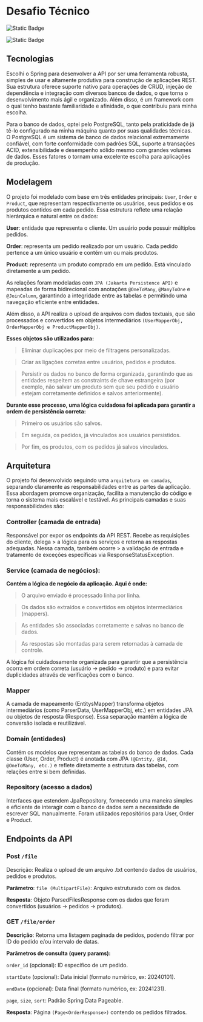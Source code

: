 # Desafio Técnico

![Static Badge](https://img.shields.io/badge/Back-SpringBoot-grenn)

![Static Badge](https://img.shields.io/badge/database-PostgreSQL-blue)


## Tecnologias
Escolhi o Spring para desenvolver a API por ser uma ferramenta robusta, simples de usar e altamente produtiva para construção de aplicações REST. Sua estrutura oferece suporte nativo para operações de CRUD, injeção de dependência e integração com diversos bancos de dados, o que torna o desenvolvimento mais ágil e organizado. Além disso, é um framework com o qual tenho bastante familiaridade e afinidade, o que contribuiu para minha escolha.

Para o banco de dados, optei pelo PostgreSQL, tanto pela praticidade de já tê-lo configurado na minha máquina quanto por suas qualidades técnicas. O PostgreSQL é um sistema de banco de dados relacional extremamente confiável, com forte conformidade com padrões SQL, suporte a transações ACID, extensibilidade e desempenho sólido mesmo com grandes volumes de dados. Esses fatores o tornam uma excelente escolha para aplicações de produção.


## Modelagem
O projeto foi modelado com base em três entidades principais: `User`, `Order` e `Product`, que representam respectivamente os usuários, seus pedidos e os produtos contidos em cada pedido. Essa estrutura reflete uma relação hierárquica e natural entre os dados:

**User**: entidade que representa o cliente. Um usuário pode possuir múltiplos pedidos.

**Order**: representa um pedido realizado por um usuário. Cada pedido pertence a um único usuário e contém um ou mais produtos.

**Product**: representa um produto comprado em um pedido. Está vinculado diretamente a um pedido.

As relações foram modeladas com `JPA (Jakarta Persistence API)` e mapeadas de forma bidirecional com anotações `@OneToMany`, `@ManyToOne` e `@JoinColumn`, garantindo a integridade entre as tabelas e permitindo uma navegação eficiente entre entidades.

Além disso, a API realiza o upload de arquivos com dados textuais, que são processados e convertidos em objetos intermediários `(UserMapperObj, OrderMapperObj e ProductMapperObj)`.

**Esses objetos são utilizados para:**

> Eliminar duplicações por meio de filtragens personalizadas.

> Criar as ligações corretas entre usuários, pedidos e produtos.

> Persistir os dados no banco de forma organizada, garantindo que as entidades respeitem as constraints de chave estrangeira (por exemplo, não salvar um produto sem que seu pedido e usuário estejam corretamente definidos e salvos anteriormente).

**Durante esse processo, uma lógica cuidadosa foi aplicada para garantir a ordem de persistência correta:**

> Primeiro os usuários são salvos.

> Em seguida, os pedidos, já vinculados aos usuários persistidos.

> Por fim, os produtos, com os pedidos já salvos vinculados.

## Arquitetura

O projeto foi desenvolvido seguindo uma `arquitetura em camadas`, separando claramente as responsabilidades entre as partes da aplicação. Essa abordagem promove organização, facilita a manutenção do código e torna o sistema mais escalável e testável. As principais camadas e suas responsabilidades são:

### Controller (camada de entrada)
Responsável por expor os endpoints da API REST. Recebe as requisições do cliente, delega > a lógica para os serviços e retorna as respostas adequadas. Nessa camada, também ocorre > a validação de entrada e tratamento de exceções específicas via ResponseStatusException.

### Service (camada de negócios):

**Contém a lógica de negócio da aplicação. Aqui é onde:**
> O arquivo enviado é processado linha por linha.

> Os dados são extraídos e convertidos em objetos intermediários (mappers).

> As entidades são associadas corretamente e salvas no banco de dados.

> As respostas são montadas para serem retornadas à camada de controle.

A lógica foi cuidadosamente organizada para garantir que a persistência ocorra em ordem correta (usuário → pedido → produto) e para evitar duplicidades através de verificações com o banco.

### Mapper
A camada de mapeamento (EntitysMapper) transforma objetos intermediários (como ParserData, UserMapperObj, etc.) em entidades JPA ou objetos de resposta (Response). Essa separação mantém a lógica de conversão isolada e reutilizável.

### Domain (entidades)
Contém os modelos que representam as tabelas do banco de dados. Cada classe (User, Order, Product) é anotada com JPA `(@Entity, @Id, @OneToMany, etc.)` e reflete diretamente a estrutura das tabelas, com relações entre si bem definidas.

### Repository (acesso a dados)
Interfaces que estendem JpaRepository, fornecendo uma maneira simples e eficiente de interagir com o banco de dados sem a necessidade de escrever SQL manualmente. Foram utilizados repositórios para User, Order e Product.

## Endpoints da API

### Post `/file`
Descrição: Realiza o upload de um arquivo .txt contendo dados de usuários, pedidos e produtos.

**Parâmetro**:
`file (MultipartFile)`: Arquivo estruturado com os dados.

**Resposta**: Objeto ParsedFilesResponse com os dados que foram convertidos (usuários → pedidos → produtos).

### GET `/file/order`
**Descrição**: Retorna uma listagem paginada de pedidos, podendo filtrar por ID do pedido e/ou intervalo de datas.

**Parâmetros de consulta (query params):**

`order_id` (opcional): ID específico de um pedido.

`startDate` (opcional): Data inicial (formato numérico, ex: 20240101).

`endDate` (opcional): Data final (formato numérico, ex: 20241231).

`page`, `size`, `sort`: Padrão Spring Data Pageable.

**Resposta**: Página `(Page<OrderResponse>)` contendo os pedidos filtrados.
